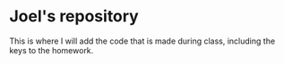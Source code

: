 # Joel's repository
This is where I will add the code that is made during class, including the keys to the homework.
